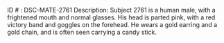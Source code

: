 ID # : DSC-MATE-2761
Description: Subject 2761 is a human male, with a frightened mouth and normal glasses. His head is parted pink, with a red victory band and goggles on the forehead. He wears a gold earring and a gold chain, and is often seen carrying a candy stick.